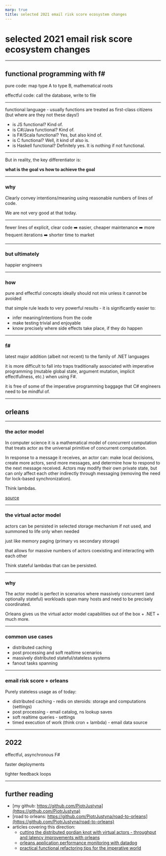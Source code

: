 ```yaml
---
marp: true
title: selected 2021 email risk score ecosystem changes
---
```


# selected 2021 email risk score ecosystem changes

---

## functional programming with f#

pure code: map type A to type B, mathematical roots

effectful code: call the database, write to file

---

functional language - usually functions are treated as first-class citizens (but where are they not these days!)
* is JS functional? Kind of.
* is C#/Java functional? Kind of.
* is F#/Scala functional? Yes, but also kind of.
* is C functional? Well, it kind of also is.
* is Haskell functional? Definitely yes. It is nothing if not functional.

---

But in reality, the key differentiator is:

**what is the goal vs how to achieve the goal**

---

### why

Clearly convey intentions/meaning using reasonable numbers of lines of code.

We are not very good at that today.

---

fewer lines of explicit, clear code :arrow_right: easier, cheaper maintenance :arrow_right: more frequent iterations :arrow_right: shorter time to market

---

### but ultimately

happier engineers

---

### how

pure and effectful concepts ideally should not mix unless it cannot be avoided

that simple rule leads to very powerful results - it is significantly easier to:

* infer meaning/intentions from the code
* make testing trivial and enjoyable
* know precisely where side effects take place, if they do happen

---

### f#

latest major addition (albeit not recent) to the family of .NET languages

it is more difficult to fall into traps traditionally associated with imperative programming (mutable global state, argument mutation, implicit effectfullness, etc.) when using F#.

it is free of some of the imperative programming baggage that C# engineers need to be mindful of.

---

## orleans

---

### the actor model

In computer science it is a mathematical model of concurrent computation that treats actor as the universal primitive of concurrent computation.
  
In response to a message it receives, an actor can: make local decisions, create more actors, send more messages, and determine how to respond to the next message received. Actors may modify their own private state, but can only affect each other indirectly through messaging (removing the need for lock-based synchronization).

Think lambdas.

[source](https://en.wikipedia.org/wiki/Actor_model)

---

### the virtual actor model

actors can be persisted in selected storage mechanism if not used, and summoned to life only when needed

just like memory paging (primary vs secondary storage)

that allows for massive numbers of actors coexisting and interacting with each other

Think stateful lambdas that can be persisted.

---

### why

The actor model is perfect in scenarios where massively concurrent (and optionally stateful) workloads span many hosts and need to be precisely coordinated.

Orleans gives us the virtual actor model capabilities out of the box + .NET + much more.

---

### common use cases

* distributed caching
* post processing and soft realtime scenarios
* massively distributed stateful/stateless systems
* fanout tasks spanning

---

### email risk score + orleans

Purely stateless usage as of today:

* distributed caching - redis on steroids: storage and computations (settings)
* post processing - email catalog, ns lookup saves
* soft realtime queries - settings
* timed execution of work (think cron + lambda) - email data source

---

## 2022

effectful, asynchronous F#

faster deployments

tighter feedback loops

---

## further reading

* [my github: https://github.com/PiotrJustyna](https://github.com/PiotrJustyna)
* [road to orleans: https://github.com/PiotrJustyna/road-to-orleans](https://github.com/PiotrJustyna/road-to-orleans)
* articles covering this direction:
  * [cutting the distributed gordian knot with virtual actors - throughput and
latency improvements with orleans](https://start.emailopen.com/publicfiles1/client_1048/files_cl1048_ca252004/Index_Piotr_Justyna.pdf)
  * [orleans application performance monitoring with
datadog](https://eo.lexisnexis.com/publicfiles1/client_1048/files_cl1048_ca271968/Orleans_-_application_performance_monitoring_with_.pdf)
  * [practical functional refactoring tips for the imperative
world](https://start.emailopen.com/publicfiles1/client_1048/files_cl1048_ca285179/practical_functional_refactoring_tips_for_the_impe.pdf)